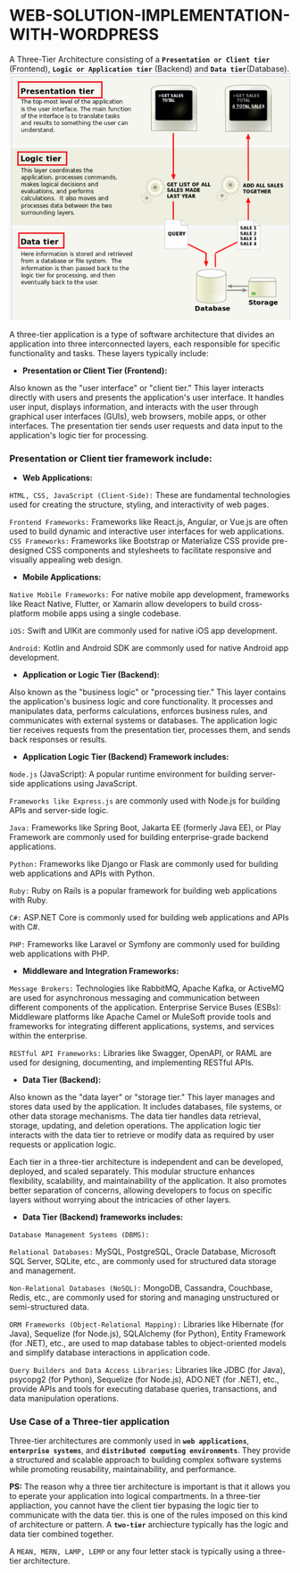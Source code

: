 # WEB-SOLUTION-IMPLEMENTATION-WITH-WORDPRESS


A Three-Tier Architecture consisting of a **`Presentation or Client tier`** (Frontend), **`Logic or Application tier`** (Backend) and **`Data tier`**(Database).
![Image](./screenshots/threetierarchitecture.png)

A three-tier application is a type of software architecture that divides an application into three interconnected layers, each responsible for specific functionality and tasks. These layers typically include:

- **Presentation or Client Tier (Frontend):**

Also known as the "user interface" or "client tier."
This layer interacts directly with users and presents the application's user interface.
It handles user input, displays information, and interacts with the user through graphical user interfaces (GUIs), web browsers, mobile apps, or other interfaces.
The presentation tier sends user requests and data input to the application's logic tier for processing.

### Presentation or Client tier framework include:
- **Web Applications:**

`HTML, CSS, JavaScript (Client-Side):` These are fundamental technologies used for creating the structure, styling, and interactivity of web pages.

`Frontend Frameworks:` Frameworks like React.js, Angular, or Vue.js are often used to build dynamic and interactive user interfaces for web applications.
`CSS Frameworks:` Frameworks like Bootstrap or Materialize CSS provide pre-designed CSS components and stylesheets to facilitate responsive and visually appealing web design.

- **Mobile Applications:**

`Native Mobile Frameworks:` For native mobile app development, frameworks like React Native, Flutter, or Xamarin allow developers to build cross-platform mobile apps using a single codebase.

`iOS:` Swift and UIKit are commonly used for native iOS app development.

`Android:` Kotlin and Android SDK are commonly used for native Android app development.



- **Application or Logic Tier (Backend):**

Also known as the "business logic" or "processing tier."
This layer contains the application's business logic and core functionality.
It processes and manipulates data, performs calculations, enforces business rules, and communicates with external systems or databases.
The application logic tier receives requests from the presentation tier, processes them, and sends back responses or results.


- **Application Logic Tier (Backend) Framework includes:**

`Node.js` (JavaScript): A popular runtime environment for building server-side applications using JavaScript. 

`Frameworks like Express.js` are commonly used with Node.js for building APIs and server-side logic.

`Java:` Frameworks like Spring Boot, Jakarta EE (formerly Java EE), or Play Framework are commonly used for building enterprise-grade backend applications.

`Python:` Frameworks like Django or Flask are commonly used for building web applications and APIs with Python.

`Ruby:` Ruby on Rails is a popular framework for building web applications with Ruby.

`C#:` ASP.NET Core is commonly used for building web applications and APIs with C#.

`PHP:` Frameworks like Laravel or Symfony are commonly used for building web applications with PHP.
- **Middleware and Integration Frameworks:**

`Message Brokers:` Technologies like RabbitMQ, Apache Kafka, or ActiveMQ are used for asynchronous messaging and communication between different components of the application.
Enterprise Service Buses (ESBs): Middleware platforms like Apache Camel or MuleSoft provide tools and frameworks for integrating different applications, systems, and services within the enterprise.

`RESTful API Frameworks:` Libraries like Swagger, OpenAPI, or RAML are used for designing, documenting, and implementing RESTful APIs.




- **Data Tier (Backend):**

Also known as the "data layer" or "storage tier."
This layer manages and stores data used by the application.
It includes databases, file systems, or other data storage mechanisms.
The data tier handles data retrieval, storage, updating, and deletion operations.
The application logic tier interacts with the data tier to retrieve or modify data as required by user requests or application logic.

Each tier in a three-tier architecture is independent and can be developed, deployed, and scaled separately. This modular structure enhances flexibility, scalability, and maintainability of the application. It also promotes better separation of concerns, allowing developers to focus on specific layers without worrying about the intricacies of other layers.


- **Data Tier (Backend) frameworks includes:**

`Database Management Systems (DBMS):`

`Relational Databases:` MySQL, PostgreSQL, Oracle Database, Microsoft SQL Server, SQLite, etc., are commonly used for structured data storage and management.

`Non-Relational Databases (NoSQL):` MongoDB, Cassandra, Couchbase, Redis, etc., are commonly used for storing and managing unstructured or semi-structured data.

`ORM Frameworks (Object-Relational Mapping):`
Libraries like Hibernate (for Java), Sequelize (for Node.js), SQLAlchemy (for Python), Entity Framework (for .NET), etc., are used to map database tables to object-oriented models and simplify database interactions in application code.

`Query Builders and Data Access Libraries:`
Libraries like JDBC (for Java), psycopg2 (for Python), Sequelize (for Node.js), ADO.NET (for .NET), etc., provide APIs and tools for executing database queries, transactions, and data manipulation operations.


### **Use Case of a Three-tier application**

Three-tier architectures are commonly used in **`web applications`**, **`enterprise systems`**, and **`distributed computing environments`**. They provide a structured and scalable approach to building complex software systems while promoting reusability, maintainability, and performance.


**PS:** The reason why a three tier architecture is important is that it allows you to eperate your application into logical compartments. In a three-tier appliaction, you cannot have the client tier bypasing the logic tier to communicate with the data tier. this is one of the rules imposed on this kind of architecture or pattern. A **`two-tier`** archiecture typically has the logic and data tier combined together.

A `MEAN, MERN, LAMP, LEMP` or any four letter stack is typically using a three-tier architecture.
